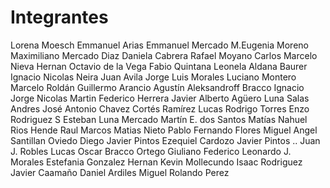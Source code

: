 # Integrantes

Lorena Moesch
Emmanuel Arias
Emmanuel Mercado
M.Eugenia Moreno
Maximiliano Mercado Diaz
Daniela Cabrera
Rafael Moyano
Carlos Marcelo Nieva
Hernan Octavio de la Vega
Fabio Quintana
Leonela Aldana Baurer
Ignacio Nicolas Neira
Juan Avila
Jorge Luis Morales
Luciano Montero
Marcelo Roldán
Guillermo Arancio
Agustín Aleksandroff
Bracco Ignacio
Jorge Nicolas Martin
Federico Herrera
Javier Alberto Agüero
Luna Salas Andres 
José Antonio Chavez
Cortés Ramírez Lucas
Rodrigo Torres
Enzo Rodriguez S
Esteban Luna Mercado
Martín E. dos Santos
Matías Nahuel Rios
Hende Raul
Marcos Matias Nieto
Pablo Fernando Flores
Miguel Angel Santillan
Oviedo Diego
Javier Pintos
Ezequiel Cardozo
Javier Pintos ..
Juan J. Robles
Lucas Oscar Bracco
Ortego Giuliano Federico
Leonardo J. Morales
Estefania Gonzalez
Hernan Kevin Mollecundo
Isaac Rodriguez
Javier Caamaño
Daniel Ardiles
Miguel Rolando Perez
